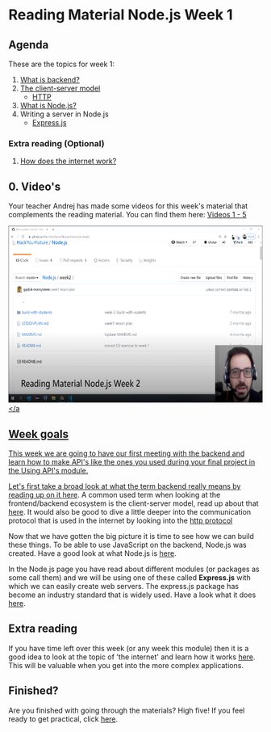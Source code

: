 # Reading Material Node.js Week 1

## Agenda

These are the topics for week 1:

1. [What is backend?](https://study.hackyourfuture.net/#/software-development/backend.md)
2. [The client-server model](https://study.hackyourfuture.net/#/definitions/client-server-model.md)
   - [HTTP](https://study.hackyourfuture.net/#/the-internet/http.md)
3. [What is Node.js?](https://study.hackyourfuture.net/#/node-js/)
4. Writing a server in Node.js
   - [Express.js](https://study.hackyourfuture.net/#/node-js/express)

### Extra reading (Optional)
1. [How does the internet work?](https://study.hackyourfuture.net/#/the-internet)

## 0. Video's

Your teacher Andrej has made some videos for this week's material that complements the reading material. You can find them here: [Videos 1 - 5](https://www.youtube.com/playlist?list=PLVYDhqbgYpYXpc_l_Vlj8yz3LjgkkWXnn)

<a href="https://www.youtube.com/playlist?list=PLVYDhqbgYpYXpc_l_Vlj8yz3LjgkkWXnn" target="_blank"><img src="../assets/andrej.png" width="600" height="350" alt="HYF Video" /></a

## Week goals

This week we are going to have our first meeting with the backend and learn how to make API's like the ones you used during your final project in the Using API's module.

Let's first take a broad look at what the term backend really means by reading up on it [here](https://study.hackyourfuture.net/#/software-development/backend.md). A common used term when looking at the frontend/backend ecosystem is the client-server model, read up about that [here](https://study.hackyourfuture.net/#/definitions/client-server-model.md). It would also be good to dive a little deeper into the communication protocol that is used in the internet by looking into the [http protocol](https://study.hackyourfuture.net/#/the-internet/http.md)

Now that we have gotten the big picture it is time to see how we can build these things. To be able to use JavaScript on the backend, Node.js was created. Have a good look at what Node.js is [here](https://study.hackyourfuture.net/#/node-js/).

In the Node.js page you have read about different modules (or packages as some call them) and we will be using one of these called **Express.js** with which we can easily create web servers. The express.js package has become an industry standard that is widely used. Have a look what it does [here](https://study.hackyourfuture.net/#/node-js/express).

## Extra reading
If you have time left over this week (or any week this module) then it is a good idea to look at the topic of 'the internet' and learn how it works [here](https://study.hackyourfuture.net/#/the-internet). This will be valuable when you get into the more complex applications.

## Finished?

Are you finished with going through the materials? High five! If you feel ready to get practical, click [here](./MAKEME.md).
